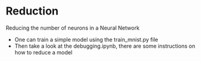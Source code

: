 # Reduction
Reducing the number of neurons in a Neural Network

- One can train a simple model using the train_mnist.py file
- Then take a look at the debugging.ipynb, there are some instructions on how to reduce a model 
